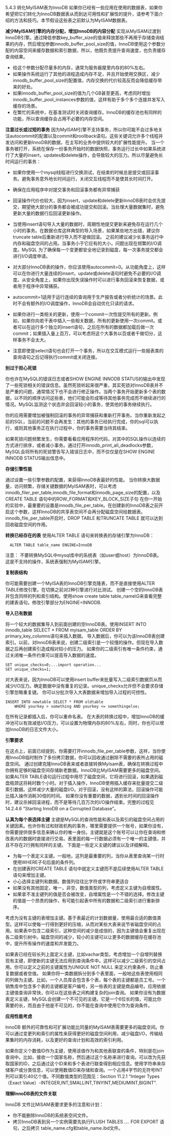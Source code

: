 5.4.3 转化MyISAM表为InnoDB
	如果你已经有一些应用在使用的数据表，如果你希望把它们转化为InnoDB数据表从而到达可用性和扩展性的提升，请参考下面介绍的方法和技巧。本节假设这些表之前默认为MyISAM数据表。

<b>减少MyISAM引擎的内存分配，增加InnoDB的内容分配</b>
	实现从MyISAM过渡到InnoDB引擎。通过降低参数key_buffer_size的值来释放那些不再用于存储查询结果的内存，然后增加参数innodb_buffer_pool_size的值，InnoDB使用这个参数分配的内容空间来缓存数据和索引数据，所以，他既负责提升查询速度，也负责缓存查询结果。
	
* 给这个参数分配尽量多的内存，通常为服务器屋里内存的80%左右。
* 如果操作系统运行了其他的进程造成内存不足，并且开始使用交换区，减少innodb_buffer_pool_size的配置值，内存交换的代价较高反而会降低缓存带来的好处。
* 如果innodb_buffer_pool_size的值为几个GB甚至更高，考虑同时增加innodb_buffer_pool_instances参数的值，这样有助于多个多个连接并发写入缓存的场景。
* 在繁忙的系统中，在基准测试时关闭查询缓存。InnoDB的缓存池也有同样的功能，所以查询缓存会占用不必要的内存空间。

<b>注意过长或过短的事务</b>
	因为MyISAM引擎不支持事务，所以你可能不会过多地关注autocommit的配置以及commit和roollback语句。这些关键词允许多个线程并发访问和更新InnoDB的数据，在主写的业务中提供较大的扩展性能提升。
	当一个事务被打开，系统在保存一份事务开始时的数据快照，事务运行过长中如果系统进行了大量的insert，updates和delete操作，会导致较大的压力。所以尽量避免长时间运行的事务：

* 如果你使用一个mysql线程进行交换测试，在结束的时候总是提交或回滚事务。避免事务意外地长时间运行，关闭交互线程而不是使其长时间打开。
* 确保在应用程序中对提交事务和回滚事务都有异常捕获
* 回滚操作代价也较大，因为insert，update和delete更新InnoDB表时会优先提交，期望绝大部分的事务都会被成功提交和回滚。当处理大量数据集时，避免更新大量的数据行后回滚更新操作。
* 当使用insert语句导入大量的数据时，周期性地提交更新来避免存在运行几个小时的事务。在数据仓库这样典型的导入场景，如果某些地方出错，建议你truncate table后重新进行导入而不是做回滚。
	之前的建议减少长事务运行中内存和磁盘空间的占用。当事务小于它应有的大小，问题出现在频繁的I/O调度。MySQL 为了确保每一个变更都安全地记录到磁盘，每一次事务提交都会进行I/O调度申请。

* 对大部分InnoDB表的操作，你应该使用autocommit=0。从功能角度上，这样可以在你进行大量连续的insert，update或delete语句时避免不必要的I/O调度。从安全角度上，如果你出现失误操作时可以进行事务回滚来恢复数据，或者用于程序中异常捕获。
* autocommit=1适用于运行连续的查询用于生产报告或者分析统计的场景。此时不会有额外的I/O调度操作，InnoDB会自动优化只读的请求。
* 如果你进行一类相关的更新，使用一个commit一次性提交所有的更新。例如，如果你向若干表中插入一些相关数据，所有的更新使用一次commit。或者可以在运行多个独立的insert语句，之后在所有的数据都加载后做一次commit；如果插入量上百万，可以考虑将这个大事务以百或者千做切分，这样事务不会太大。
* 注意即使是select语句也会打开一个事务，所以在交互模式运行一些报表类的查询语句之后记得执行commit或关闭连接。

<b>别过于担心死锁</b>

你也许在MySQL的错误日志或者SHOW ENGINE INNODB STATUS的输出中发现了一些死锁相关的错误信息。虽然死锁听起来很严重，其实死锁对InnoDB表并不是严重的问题，通常情况下也不会进行修正操作。当两个事务开始更新多个表的数据，以不同的顺序访问这些表，他们可能会形成等待其他事务完成而不继续进行的情况。MySQL监测这个状态并会回滚较小的事务，使其他的事务继续执行。

你的应用需要增加被强制回滚的事务的异常捕获和重新打开事务。当你重新发起之前的SQL，当前的问题不会再发生：其他的事务已经执行完成，你的sql可以执行，或则其他事务正在执行过程中，你的事务需要当待其结束。

如果死锁问题频繁发生，你需要看看应用程序的代码，对其中的SQL操作以连续的方式进行排序，或者减小事务。通过打开innodb_print_all_deadlocks参数，MySQL会将所有的死锁警告写入错误日志中，而不仅仅是在SHOW ENGINE INNODB STATUS输出信息中。

<b>存储引擎性能</b>

通过设置一些引擎参数的配置，来获得InnoDB表最好的性能。
当你转换大数据量，访问频繁，存储关键数据的MyISAM表时，可以考虑innodb_filer_per_table,innodb_file_format和innodb_page_size的配置，以及CREATE TABLE 语句中的ROW_FORMAT和KEY_BLOCK_SIZE子句
在你一开始的实验中，最重要的设置是innodb_file_per_table。在创建新的InnoDB表之前开启这个参数，这样InnoDB的共享表空间不会再分配磁盘空间给数据表。innodb_file_per_table开启时，DROP TABLE 和TRUNCATE TABLE 就可以达到回收磁盘空间的作用。

<b>转换已经存在的表</b>
使用ALTER TABLE 语句来转换表的存储引擎为InnoDB：
	
	  ALTER TABLE table_name ENGINE=InnoDB
注意：
	不要转换MySQL中mysql库中的系统表（如user或host）为InnoDB表。这是不支持的操作，系统表强制为MyISAM引擎。

<b> 复制表结构</b>

你可能需要创建一个MyISA表的InnoDB引擎克隆表，而不是直接使用ALTER TABLE修改引擎。在切换之前对2种引擎进行对比测试。
创建一个空的InnoDB表并包含同样的列和索引结构。使用show create table table_name\G来查看完整的建表语句。修改引擎部分为ENGINE=INNODB.

<b> 导入已有数据 </b>

将一个较大的数据集导入到前面创建的空InnoDB表。使用INSERT INTO innodb_table SELECT * FROM myisam_table ORDER BY primary_key_columns语句来插入数据。
导入数据后，你可以为该InnoDB表创建索引。以前，对InnoDB表来说，创建二级索引是一个较慢的操作。但现在导入数据之后再创建索引造成相对较小的压力。
如果你的二级索引有唯一条件约束，通过关闭唯一条件约束可以提高导入数据的速度。

	SET unique_checks=0;...import operation...
	SET unique_checks=1;
对大表来说，因为InnoDB可以使用insert buffer来批量写入二级索引数据页从而减少I/O压力。确定数据中没有重复的记录。unique_checks允许但不会要求存储引擎忽略重复键。
你可以分批次导入大表数据来增加导入过程的可控性。

	INSERT INTO newtable SELECT * FROM oldtable
		WHERE yourkey > something AND yourkey <= somethingelse;
在所有记录都插入后，你可以重命名表。
在大表的转换过程中，增加InnoDB的缓冲池可以有效减低I/O压力，可以设置为物理内存的80%左右，同时，你也可以增加InnoDB的日志文件大小。

<b>引擎要求</b>

在这点上，前面已经提到，你需要打开innodb_file_per_table参数，这样，当你使用InnoDB临时制作了多份拷贝数据，你可以回收通过删除不需要的表所占用的磁盘空间。
通过创建克隆InnoDB表来或者直接转换MyIsam表，确保在转换过程中你拥有足够的磁盘空间存储新老数据。InnoDB比MyISAM需要更多的磁盘空间。如果ALTER TABLE语句运行过程中用尽了磁盘空间，它将进行回滚，如果遇到磁盘瓶颈这将耗时数个小时。对于插入操作，InnoDB使用插入缓存来批量提交二级索引数据。这样减少大量的磁盘I/O。对于回滚，没有这样的算法，回滚操作可能比插入操作消耗30倍的时间。
如果你没有重要的数据，遇到长时间的回滚操作时，建议杀掉回滚进程，而不是等待几百万次的I/O操作结束。完整的过程见14.2.4.6 “Starting InnoDB on a Corrupted Database”。

<b> 认真为每个表选择主键</b>
主键是MySQL的查询性能和表以及索引的磁盘空间占用的关键因素。也许你有过和财政机构的事务，哪里需要提供一个账号，如果你没有，你需要提供很多信息来确认你的唯一身份。主键就是这个账号可以让你在查询和修改表内的数据时直接进行交易。表里面的每一行数据必须有一个唯一的主键值，并且不存在2行拥有同样的主键。
下面是一些定义主键的建议以及详细解释。

* 为每一个表定义主键。一般地，这列是最重要的列，当你从表里查询某一行时使用WHERE子句后面的条件列。
* 在创建表时CREATE TABLE 语句中就定义主键而不是后续使用ALTER TABLE语句来增加主键。
* 小心选择主键列和数据。数值列往往比字符或字符串更适合
* 如果没有其他固定，唯一，非空，数值类型的列，考虑定义主键为自增属性。
* 如果拿不准主键列的值是否会被改变，自增属性是一个不错的选择。修改主键的值是一个昂贵的操作，有可能引起表中所有的数据和二级索引进行重新排序。

考虑为没有主键的表增加主键。基于表最近的计划数据量，使用最合适的数值类型。这样可以使每一行得到更好的压缩，从而对某些大表来说节省磁盘空间的占用。如果表中包含二级索引，这种空间的减少是成倍的，因为主键值会重复出现在各二级索引树中。磁盘空间的减少，较小的主键可以让更多的数据缓存在缓存池中，提升所有操作的速度和并发能力。

如果表已经在较长列上面定义主键，比如vachar类型。考虑增加一个自增列替换现有主键，即使新的主键无法应用到查询条件中。这样可以减少二级索引的空间占用。你可以定义之前的主键属性为UNIQUE NOT NULL 来定义约束条件，防止重复数据或者空值。
如果你将一类数据拆分到多个表里面，一般地这些表使用相同的列做为主键。比如，一个人员库会包含多个表，每个表的主键都是员工号。一个销售库中包含多个表的主键都是客户编号，另一些表的主键是商品编号。应用依据主键值查询非常快，你可以在这些表之间构建复杂的join查询。
如果你没有为数据表定义主键，MySQL会创建一个不可见的主键。它是一个6位长的值，可能比你需要的长，而且由于他是不可见的，你不能在查询中使用它作为查询条件。

<b>应用性能考虑</b>

InnoDB 额外的可靠性和可扩展功能比同量的MyISAM表需要更多的磁盘空间。你可以通过变更列和索引的属性来获得更好的磁盘空间利用，减少磁盘I/O，传输结果集时的内存消耗，以及更好的查询计划和高效的索引利用。

如果你定义个数值ID作为主键，使用该值作为和其他表联查的条件，特别是在join查询中。比如，接收一个国家名称，然后通过这个名称来进行查询。可以改为先获取国家的ID，之后通过这个ID来和多个表进行联查得到相应信息。使用字符串来存储客户或分类信息，可以使用数值ID来存储和查询。一个占用4字节的无符号INT列可以索引40亿个值。不同数值类型的范围见：Section 11.2.1 “Integer Types（Exact Value）-INTEGER,INT,SMALLINT,TINYINT,MEDIUMINT,BIGINT”.

<b>理解InnoDB表的文件关联</b>

InnoDB 文件比MiSAM表要求更多的注意和计划：

* 你不能删除InnoDB的系统表空间文件。
* 拷贝InnoDB表到另一个实例需要先执行FLUSH TABLES .... FOR EXPORT 语句，之后拷贝 table_name.cfg和table_name.ibd文件。

